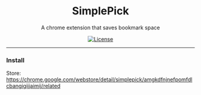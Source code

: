 <h1 align="center">SimplePick</h1>
<p align="center"> A chrome extension that saves bookmark space </p>
<p align="center">
  <a href="https://en.wikipedia.org/wiki/MIT_License"><img src="https://img.shields.io/badge/license-MIT-blue.svg" alt="License"></a>
</p>
<hr>

### Install

 Store: https://chrome.google.com/webstore/detail/simplepick/amgkdfnjnefpomfdlcbangigijjaimij/related <br>
 <br>


